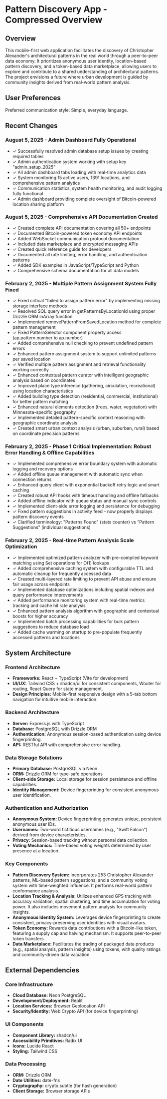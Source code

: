 # Pattern Discovery App - Compressed Overview

## Overview
This mobile-first web application facilitates the discovery of Christopher Alexander's architectural patterns in the real world through a peer-to-peer data economy. It prioritizes anonymous user identity, location-based pattern discovery, and a token-based data marketplace, allowing users to explore and contribute to a shared understanding of architectural patterns. The project envisions a future where urban development is guided by community insights derived from real-world pattern analysis.

## User Preferences
Preferred communication style: Simple, everyday language.

## Recent Changes

### August 5, 2025 - Admin Dashboard Fully Operational
- ✓ Successfully resolved admin database setup issues by creating required tables
- ✓ Admin authentication system working with setup key "admin_setup_2025"
- ✓ All admin dashboard tabs loading with real-time analytics data
- ✓ System monitoring 15 active users, 1391 locations, and comprehensive pattern analytics
- ✓ Communication statistics, system health monitoring, and audit logging fully functional
- ✓ Admin dashboard providing complete oversight of Bitcoin-powered location sharing platform

### August 5, 2025 - Comprehensive API Documentation Created
- ✓ Created complete API documentation covering all 50+ endpoints
- ✓ Documented Bitcoin-powered token economy API endpoints
- ✓ Added WebSocket communication protocol documentation
- ✓ Included data marketplace and encrypted messaging APIs
- ✓ Created quick reference guide for developers
- ✓ Documented all rate limiting, error handling, and authentication patterns
- ✓ Added SDK examples in JavaScript/TypeScript and Python
- ✓ Comprehensive schema documentation for all data models

### February 2, 2025 - Multiple Pattern Assignment System Fully Fixed
- ✓ Fixed critical "failed to assign pattern error" by implementing missing storage interface methods
- ✓ Resolved SQL query error in getPatternsByLocationId using proper Drizzle ORM inArray function
- ✓ Implemented removePatternFromSavedLocation method for complete pattern management
- ✓ Fixed PatternSelector component property access (ap.pattern.number to ap.number)
- ✓ Added comprehensive null checking to prevent undefined pattern errors
- ✓ Enhanced pattern assignment system to support unlimited patterns per saved location
- ✓ Verified multiple pattern assignment and retrieval functionality working correctly
- ✓ Enhanced contextual pattern curator with intelligent geographic analysis based on coordinates
- ✓ Improved place type inference (gathering, circulation, recreational) using location characteristics
- ✓ Added building type detection (residential, commercial, institutional) for better pattern matching
- ✓ Enhanced natural elements detection (trees, water, vegetation) with Minnesota-specific geography
- ✓ Implemented detailed pattern-specific context reasoning with geographic coordinate analysis
- ✓ Created smart urban context analysis (urban, suburban, rural) based on coordinate precision patterns

### February 2, 2025 - Phase 1 Critical Implementation: Robust Error Handling & Offline Capabilities
- ✓ Implemented comprehensive error boundary system with automatic logging and recovery options
- ✓ Added offline queue management with automatic sync when connection returns
- ✓ Enhanced query client with exponential backoff retry logic and smart caching
- ✓ Created robust API hooks with timeout handling and offline fallbacks
- ✓ Added offline indicator with queue status and manual sync controls
- ✓ Implemented client-side error logging and persistence for debugging
- ✓ Fixed pattern suggestions in activity feed - now properly displays pattern discovery events
- ✓ Clarified terminology: "Patterns Found" (stats counter) vs "Pattern Suggestions" (individual suggestions)

### February 2, 2025 - Real-time Pattern Analysis Scale Optimization
- ✓ Implemented optimized pattern analyzer with pre-compiled keyword matching using Set operations for O(1) lookups
- ✓ Added comprehensive caching system with configurable TTL and automatic cleanup for frequently accessed data
- ✓ Created multi-layered rate limiting to prevent API abuse and ensure fair usage across endpoints
- ✓ Implemented database optimizations including spatial indexes and query performance improvements
- ✓ Added performance monitoring system with real-time metrics tracking and cache hit rate analysis
- ✓ Enhanced pattern analysis algorithm with geographic and contextual boosts for higher accuracy
- ✓ Implemented batch processing capabilities for bulk pattern suggestions to reduce database load
- ✓ Added cache warming on startup to pre-populate frequently accessed patterns and locations

## System Architecture

### Frontend Architecture
- **Frameworks:** React + TypeScript (Vite for development)
- **UI/UX:** Tailwind CSS + shadcn/ui for consistent components, Wouter for routing, React Query for state management.
- **Design Principles:** Mobile-first responsive design with a 5-tab bottom navigation for intuitive mobile interaction.

### Backend Architecture
- **Server:** Express.js with TypeScript
- **Database:** PostgreSQL with Drizzle ORM
- **Authentication:** Anonymous session-based authentication using device fingerprinting.
- **API:** RESTful API with comprehensive error handling.

### Data Storage Solutions
- **Primary Database:** PostgreSQL via Neon
- **ORM:** Drizzle ORM for type-safe operations
- **Client-side Storage:** Local storage for session persistence and offline capabilities.
- **Identity Management:** Device fingerprinting for consistent anonymous user identification.

### Authentication and Authorization
- **Anonymous System:** Device fingerprinting generates unique, persistent anonymous user IDs.
- **Usernames:** Two-word fictitious usernames (e.g., "Swift Falcon") derived from device characteristics.
- **Privacy:** Session-based tracking without personal data collection.
- **Voting Mechanics:** Time-based voting weights determined by user presence at a location.

### Key Components

- **Pattern Discovery System:** Incorporates 253 Christopher Alexander patterns, ML-based pattern suggestions, and a community voting system with time-weighted influence. It performs real-world pattern conformance analysis.
- **Location Tracking & Analysis:** Utilizes enhanced GPS tracking with accuracy validation, spatial clustering, and time accumulation for voting power. It also includes movement pattern analysis for community insights.
- **Anonymous Identity System:** Leverages device fingerprinting to create consistent, privacy-preserving user identities with visual avatars.
- **Token Economy:** Rewards data contributions with a Bitcoin-like token, featuring a supply cap and halving mechanism. It supports peer-to-peer token transfers.
- **Data Marketplace:** Facilitates the trading of packaged data products (e.g., spatial analysis, pattern insights) using tokens, with quality ratings and community-driven data valuation.

## External Dependencies

### Core Infrastructure
- **Cloud Database:** Neon PostgreSQL
- **Development/Deployment:** Replit
- **Location Services:** Browser Geolocation API
- **Security/Identity:** Web Crypto API (for device fingerprinting)

### UI Components
- **Component Library:** shadcn/ui
- **Accessibility Primitives:** Radix UI
- **Icons:** Lucide React
- **Styling:** Tailwind CSS

### Data Processing
- **ORM:** Drizzle ORM
- **Date Utilities:** date-fns
- **Cryptography:** crypto.subtle (for hash generation)
- **Client Storage:** Browser storage APIs
```